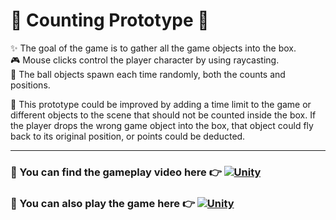 # 🧮 Counting Prototype 🧮
✨ The goal of the game is to gather all the game objects into the box.  
🎮 Mouse clicks control the player character by using raycasting.  
🎲 The ball objects spawn each time randomly, both the counts and positions.  

🤔 This prototype could be improved by adding a time limit to the game or different objects to the scene that should not be counted inside the box. If the player drops the wrong game object into the box, that object could fly back to its original position, or points could be deducted.

---

### 💖 You can find the **gameplay video** here 👉 [![Unity](https://img.shields.io/badge/unity_learn-%23000000.svg?style=for-the-badge&logo=unity&logoColor=white)](https://learn.unity.com/submission/63f0d103edbc2a445dbc9d7a)  

### 💖 You can also **play the game** here 👉 [![Unity](https://img.shields.io/badge/unity_play-%23000000.svg?style=for-the-badge&logo=unity&logoColor=white)](https://play.unity.com/mg/other/webgl-builds-360690)  

